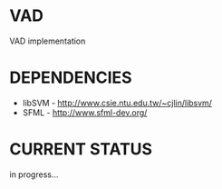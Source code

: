 VAD
===

VAD implementation

DEPENDENCIES
===

* libSVM - http://www.csie.ntu.edu.tw/~cjlin/libsvm/
* SFML   - http://www.sfml-dev.org/


CURRENT STATUS
===

in progress...
